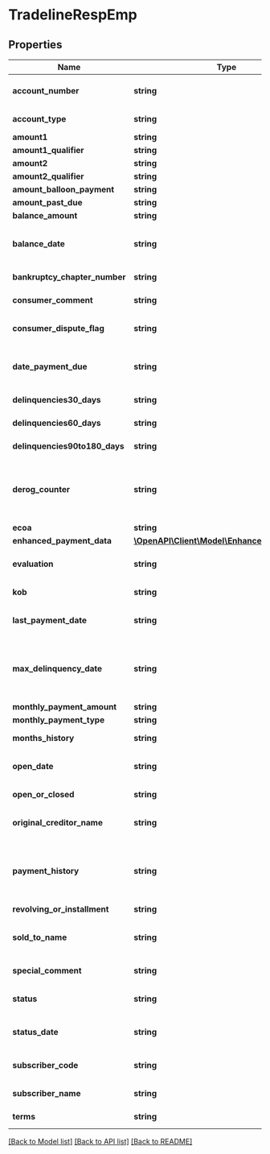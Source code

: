 # TradelineRespEmp

## Properties
Name | Type | Description | Notes
------------ | ------------- | ------------- | -------------
**account_number** | **string** | Account Number upto 40 characters. | [optional] 
**account_type** | **string** | Indicates Type of Account. | [optional] 
**amount1** | **string** | Full dollar amount. | [optional] 
**amount1_qualifier** | **string** | Amount Type. | [optional] 
**amount2** | **string** | Full dollar amount. | [optional] 
**amount2_qualifier** | **string** | Amount Type. | [optional] 
**amount_balloon_payment** | **string** | Full dollar amount | [optional] 
**amount_past_due** | **string** | Full dollar amount | [optional] 
**balance_amount** | **string** | Full dollar amount | [optional] 
**balance_date** | **string** | Date account was last updated. Format &#x3D; MMDDCCYY. | [optional] 
**bankruptcy_chapter_number** | **string** | Bankruptcy Chapter Number. | [optional] 
**consumer_comment** | **string** | Free Form Text from consumer. | [optional] 
**consumer_dispute_flag** | **string** | Indicates if trade is disputed by consumer. | [optional] 
**date_payment_due** | **string** | Date balloon payment due. Format &#x3D; MMDDCCYY. | [optional] 
**delinquencies30_days** | **string** | 30 to 59 day delinquencies | [optional] 
**delinquencies60_days** | **string** | 60 to 89 day delinquencies | [optional] 
**delinquencies90to180_days** | **string** | 90 to 180 day delinquencies | [optional] 
**derog_counter** | **string** | Indicates the number of months the account has been reported as seriously derogatory. | [optional] 
**ecoa** | **string** | Attribute code. | [optional] 
**enhanced_payment_data** | [**\OpenAPI\Client\Model\EnhancedPaymentData**](EnhancedPaymentData.md) |  | [optional] 
**evaluation** | **string** | Indicates if additional review is required. | [optional] 
**kob** | **string** | Kind of business code of subscriber | [optional] 
**last_payment_date** | **string** | Date of last payment. Format &#x3D; MMDDCCYY. | [optional] 
**max_delinquency_date** | **string** | Date of worst payment code beyond the monthly payment profile. Format &#x3D; (MMDDCCYY) | [optional] 
**monthly_payment_amount** | **string** | Full dollar amount. | [optional] 
**monthly_payment_type** | **string** |  | [optional] 
**months_history** | **string** | Number of Months Reviewed | [optional] 
**open_date** | **string** | Date account opened. Format &#x3D; MMDDCCYY. | [optional] 
**open_or_closed** | **string** | Indicates if trade is Open or Closed | [optional] 
**original_creditor_name** | **string** | Name of original creditor if a collection account. | [optional] 
**payment_history** | **string** | 84 Month payment history when requested on input. Otherwise 25 month payment history. | [optional] 
**revolving_or_installment** | **string** |  | [optional] 
**sold_to_name** | **string** | Name of the creditor to whom the account was sold. | [optional] 
**special_comment** | **string** | Special Comments. | [optional] 
**status** | **string** | Account Condition/Payment Status Codes. | [optional] 
**status_date** | **string** | Account Status Date. Format &#x3D; MMDDCCYY. | [optional] 
**subscriber_code** | **string** | Subscriber number that reported tradeline. | [optional] 
**subscriber_name** | **string** | Name of Subscriber | [optional] 
**terms** | **string** | Payment terms for the Account. | [optional] 

[[Back to Model list]](../README.md#documentation-for-models) [[Back to API list]](../README.md#documentation-for-api-endpoints) [[Back to README]](../README.md)


